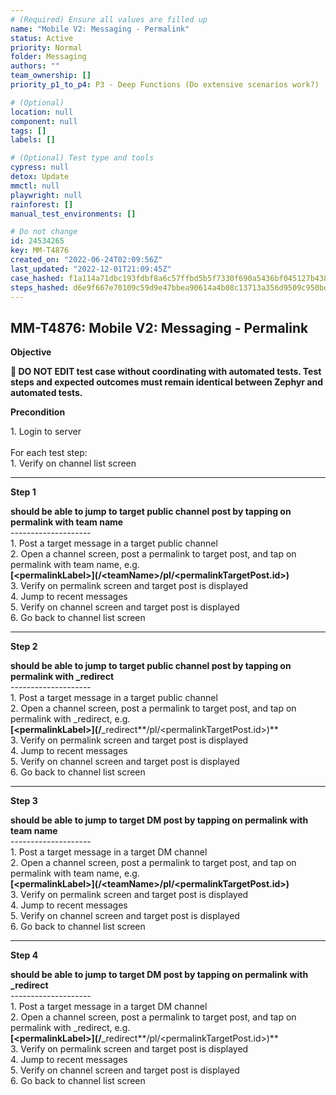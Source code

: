 ```yaml
---
# (Required) Ensure all values are filled up
name: "Mobile V2: Messaging - Permalink"
status: Active
priority: Normal
folder: Messaging
authors: ""
team_ownership: []
priority_p1_to_p4: P3 - Deep Functions (Do extensive scenarios work?)

# (Optional)
location: null
component: null
tags: []
labels: []

# (Optional) Test type and tools
cypress: null
detox: Update
mmctl: null
playwright: null
rainforest: []
manual_test_environments: []

# Do not change
id: 24534265
key: MM-T4876
created_on: "2022-06-24T02:09:56Z"
last_updated: "2022-12-01T21:09:45Z"
case_hashed: f1a114a71dbc193fdbf8a6c57ffbd5b5f7330f690a5436bf045127b438d6d2a9736ee287cab4634865feeb66cc87186d
steps_hashed: d6e9f667e70109c59d9e47bbea90614a4b08c13713a356d9509c950bd22b2ae2fa564f95f9e52e7f30bf238dd21ddf2e
---
```


<!-- (Auto-generated) Based on frontmatter's "key" and "name" -->

## MM-T4876: Mobile V2: Messaging - Permalink

**Objective**

**🛑 DO NOT EDIT test case without coordinating with automated tests. Test steps and expected outcomes must remain identical between Zephyr and automated tests.**

**Precondition**

1\. Login to server\
\
For each test step:\
1\. Verify on channel list screen

---

**Step 1**

**should be able to jump to target public channel post by tapping on permalink with team name**\
\--------------------\
1\. Post a target message in a target public channel\
2\. Open a channel screen, post a permalink to target post, and tap on permalink with team name, e.g.\
**\[\<permalinkLabel>]\(/\<teamName>/pl/\<permalinkTargetPost.id>)**\
3\. Verify on permalink screen and target post is displayed\
4\. Jump to recent messages\
5\. Verify on channel screen and target post is displayed\
6\. Go back to channel list screen

---

**Step 2**

**should be able to jump to target public channel post by tapping on permalink with \_redirect**\
\--------------------\
1\. Post a target message in a target public channel\
2\. Open a channel screen, post a permalink to target post, and tap on permalink with \_redirect, e.g.\
**\[\<permalinkLabel>]\(/**\_redirect\*\*/pl/\<permalinkTargetPost.id>)\*\*\
3\. Verify on permalink screen and target post is displayed\
4\. Jump to recent messages\
5\. Verify on channel screen and target post is displayed\
6\. Go back to channel list screen

---

**Step 3**

**should be able to jump to target DM post by tapping on permalink with team name**\
\--------------------\
1\. Post a target message in a target DM channel\
2\. Open a channel screen, post a permalink to target post, and tap on permalink with team name, e.g.\
**\[\<permalinkLabel>]\(/\<teamName>/pl/\<permalinkTargetPost.id>)**\
3\. Verify on permalink screen and target post is displayed\
4\. Jump to recent messages\
5\. Verify on channel screen and target post is displayed\
6\. Go back to channel list screen

---

**Step 4**

**should be able to jump to target DM post by tapping on permalink with **\_redirect****\
\--------------------\
1\. Post a target message in a target DM channel\
2\. Open a channel screen, post a permalink to target post, and tap on permalink with \_redirect, e.g.\
**\[\<permalinkLabel>]\(/**\_redirect\*\*/pl/\<permalinkTargetPost.id>)\*\*\
3\. Verify on permalink screen and target post is displayed\
4\. Jump to recent messages\
5\. Verify on channel screen and target post is displayed\
6\. Go back to channel list screen
